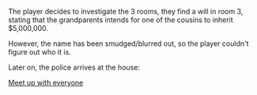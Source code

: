 The player decides to investigate the 3 rooms, they find a will in room 3, stating that the grandparents intends for one of the cousins to inherit $5,000,000.

However, the name has been smudged/blurred out, so the player couldn't figure out who it is.

Later on, the police arrives at the house:

     
[Meet up with everyone]()
